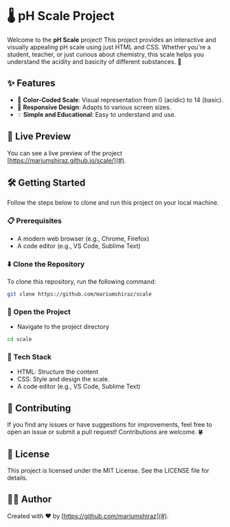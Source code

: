 # 🌡️ pH Scale Project

Welcome to the **pH Scale** project! This project provides an interactive and visually appealing pH scale using just HTML and CSS. Whether you're a student, teacher, or just curious about chemistry, this scale helps you understand the acidity and basicity of different substances. 🧪

## ✨ Features

- 🎨 **Color-Coded Scale**: Visual representation from 0 (acidic) to 14 (basic).
- 📱 **Responsive Design**: Adapts to various screen sizes.
- 💡 **Simple and Educational**: Easy to understand and use.

## 🚀 Live Preview

You can see a live preview of the project [https://mariumshiraz.github.io/scale/](#).

## 🛠️ Getting Started

Follow the steps below to clone and run this project on your local machine.

### 📋 Prerequisites

- A modern web browser (e.g., Chrome, Firefox)
- A code editor (e.g., VS Code, Sublime Text)

### ⬇️ Clone the Repository

To clone this repository, run the following command:

```bash
git clone https://github.com/mariumshiraz/scale
```

### 📂 Open the Project
- Navigate to the project directory
```bash
cd scale
```
### 🛑 Tech Stack

- HTML: Structure the content
- CSS: Style and design the scale.
- A code editor (e.g., VS Code, Sublime Text)
## 🤝 Contributing
If you find any issues or have suggestions for improvements, feel free to open an issue or submit a pull request! Contributions are welcome. 🍀

## 📄 License
This project is licensed under the MIT License. See the LICENSE file for details. 

## 👩‍💻 Author
Created with ❤️ by  [https://github.com/mariumshiraz](#).
